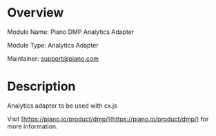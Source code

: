 # Overview

Module Name: Piano DMP Analytics Adapter

Module Type: Analytics Adapter

Maintainer: [support@piano.com](mailto:support@piano.com)

# Description

Analytics adapter to be used with cx.js

Visit [https://piano.io/product/dmp/](https://piano.io/product/dmp/) for more information.
